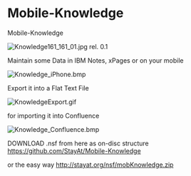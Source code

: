 # Mobile-Knowledge
Mobile-Knowledge

<img src="http://StayAt.org/icons/Knowledge161_161_01.jpg" alt="Knowledge161_161_01.jpg">   rel. 0.1

Maintain some Data in IBM Notes, xPages or on your mobile 

<img src="http://StayAt.org/images/plx/Knowledge_iPhone.bmp" alt="Knowledge_iPhone.bmp">

Export it into a Flat Text File 

<img src="http://StayAt.org/images/plx/KnowledgeExport.gif" alt="KnowledgeExport.gif">


for importing it into Confluence 

<img src="http://StayAt.org/images/plx/Knowledge_Confluence.bmp" alt="Knowledge_Confluence.bmp">


DOWNLOAD .nsf
from here as on-disc structure
https://github.com/StayAt/Mobile-Knowledge

or the easy way
http://stayat.org/nsf/mobKnowledge.zip
